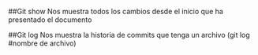 ##Git show 
Nos muestra todos los cambios desde el inicio que ha presentado el documento


##Git log
Nos muestra la historia de commits que tenga un archivo (git log #nombre de archivo)
